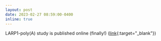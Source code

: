 ```yaml
---
layout: post
date: 2023-02-27 08:59:00-0400
inline: true
---
```


LARP1-poly(A) study is published online (finally!) ([link](https://doi.org/10.1038/s41594-023-00930-y){:target="_blank"})